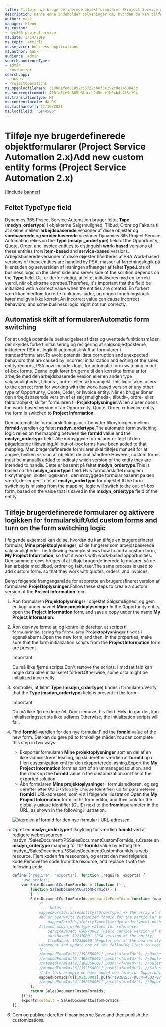 ```yaml
---
title: Tilføje nye brugerdefinerede objektformularer (Project Service Automation 2.x)
description: Denne emne indeholder oplysninger om, hvordan du kan tilføje brugerdefinerede objektformularer for salgsmuligheder, tilbud, ordrer eller fakturaer i Dynamics 365 Project Service Automation 2.x.
author: makk
manager: kfend
ms.custom:
- dyn365-projectservice
ms.date: 3/14/2019
ms.topic: article
ms.service: business-applications
ms.author: makk
audience: admin
search.audienceType:
- admin
- customizer
search.app:
- D365PS
- ProjectOperations
ms.openlocfilehash: 31986efed81892cc5722cb8f5e292cde14d8843d
ms.sourcegitcommit: 418fa1fe9d605b8faccc2d5dee1b04b4e753f194
ms.translationtype: HT
ms.contentlocale: da-DK
ms.lasthandoff: 02/10/2021
ms.locfileid: "5144586"
---
```

# <a name="add-new-custom-entity-forms-project-service-automation-2x"></a><span data-ttu-id="0071d-103">Tilføje nye brugerdefinerede objektformularer (Project Service Automation 2.x)</span><span class="sxs-lookup"><span data-stu-id="0071d-103">Add new custom entity forms (Project Service Automation 2.x)</span></span>

[!include [banner](../../includes/psa-now-project-operations.md)]

## <a name="type-field"></a><span data-ttu-id="0071d-104">Feltet Type</span><span class="sxs-lookup"><span data-stu-id="0071d-104">Type field</span></span> 

<span data-ttu-id="0071d-105">Dynamics 365 Project Service Automation bruger feltet **Type** (**msdyn\_ordertype**) i objekterne Salgsmulighed, Tilbud, Ordre og Faktura til at skelne mellem **arbejdsbaserede** versioner af disse objekter og **varebaserede** og **servicebaserede** versioner.</span><span class="sxs-lookup"><span data-stu-id="0071d-105">Dynamics 365 Project Service Automation relies on the **Type** (**msdyn\_ordertype**) field of the Opportunity, Quote, Order, and Invoice entities to distinguish **work-based** versions of these entities from **item-based** and **service-based** versions.</span></span> <span data-ttu-id="0071d-106">Arbejdsbaserede versioner af disse objekter håndteres af PSA.</span><span class="sxs-lookup"><span data-stu-id="0071d-106">Work-based versions of these entities are handled by PSA.</span></span> <span data-ttu-id="0071d-107">masser af forretningslogik på klientsiden og serversiden af løsningen afhænger af feltet **Type**.</span><span class="sxs-lookup"><span data-stu-id="0071d-107">Lots of business logic on the client side and server side of the solution depends on the **Type** field.</span></span> <span data-ttu-id="0071d-108">Det er derfor vigtigt, at feltet initialiseres med en korrekt værdi, når objekterne oprettes.</span><span class="sxs-lookup"><span data-stu-id="0071d-108">Therefore, it's important that the field be initialized with a correct value when the entities are created.</span></span> <span data-ttu-id="0071d-109">En forkert værdi kan medføre forkerte funktionsmåder, og nogen forretningslogik kører muligvis ikke korrekt.</span><span class="sxs-lookup"><span data-stu-id="0071d-109">An incorrect value can cause incorrect behaviors, and some business logic might not run correctly.</span></span>

## <a name="automatic-form-switching"></a><span data-ttu-id="0071d-110">Automatisk skift af formularer</span><span class="sxs-lookup"><span data-stu-id="0071d-110">Automatic form switching</span></span>

<span data-ttu-id="0071d-111">For at undgå potentielle beskadigelser af data og uventede funktionsmåder, der skyldes forkert initialisering og redigering af salgsobjektposterne, inkluderer PSA nu logik til automatisk skift af formularer i standardformularer.</span><span class="sxs-lookup"><span data-stu-id="0071d-111">To avoid potential data corruption and unexpected behaviors that are caused by incorrect initialization and editing of the sales entity records, PSA now includes logic for automatic form switching in out-of-box forms.</span></span> <span data-ttu-id="0071d-112">Denne logik fører brugerne til den korrekte formular for arbejde med den arbejdsbaserede version eller en anden type salgsmuligheds-, tilbuds-, ordre- eller fakturaobjekt.</span><span class="sxs-lookup"><span data-stu-id="0071d-112">This logic takes users to the correct form for working with the work-based version or any other type of Opportunity, Quote, Order, or Invoice entity.</span></span> <span data-ttu-id="0071d-113">Når en bruger åbner den arbejdsbaserede version af et salgsmuligheds-, tilbuds-, ordre- eller fakturaobjekt, skifter formularen til **Projektoplysninger**.</span><span class="sxs-lookup"><span data-stu-id="0071d-113">When a user opens the work-based version of an Opportunity, Quote, Order, or Invoice entity, the form is switched to **Project Information**.</span></span>

<span data-ttu-id="0071d-114">Den automatiske formularskiftningslogik benytter tilknytningen mellem **formId**-værdien og feltet **msdyn\_ordertype**.</span><span class="sxs-lookup"><span data-stu-id="0071d-114">The automatic form switching logic relies on the mapping between the **formId** value and the **msdyn\_ordertype** field.</span></span> <span data-ttu-id="0071d-115">Alle indbyggede formularer er føjet til den pågældende tilknytning.</span><span class="sxs-lookup"><span data-stu-id="0071d-115">All out-of-box forms have been added to that mapping.</span></span> <span data-ttu-id="0071d-116">Men brugerdefinerede formularer skal tilføjes manuelt for at angive, hvilken version af objektet de skal håndtere.</span><span class="sxs-lookup"><span data-stu-id="0071d-116">However, custom forms must be manually added to indicate which version of the entity they are intended to handle.</span></span> <span data-ttu-id="0071d-117">Dette er baseret på feltet **msdyn\_ordertype**.</span><span class="sxs-lookup"><span data-stu-id="0071d-117">This is based on the **msdyn\_ordertype** field.</span></span> <span data-ttu-id="0071d-118">Hvis formularskiftet mangler i tilknytningen, skifter logikken til den indbyggede formular baseret på den værdi, der er gemt i feltet **msdyn\_ordertype** for objektet.</span><span class="sxs-lookup"><span data-stu-id="0071d-118">If the form switching is missing from the mapping, logic will switch to the out-of-box form, based on the value that is saved in the **msdyn\_ordertype** field of the entity.</span></span>

## <a name="add-custom-forms-and-turn-on-the-form-switching-logic"></a><span data-ttu-id="0071d-119">Tilføje brugerdefinerede formularer og aktivere logikken for formularskift</span><span class="sxs-lookup"><span data-stu-id="0071d-119">Add custom forms and turn on the form switching logic</span></span>

<span data-ttu-id="0071d-120">I følgende eksempel kan du se, hvordan du kan tilføje en brugerdefineret formular, **Mine projektoplysninger**, så de fungerer som arbejdsbaserede salgsmuligheder.</span><span class="sxs-lookup"><span data-stu-id="0071d-120">The following example shows how to add a custom form, **My Project Information**, so that it works with work-based opportunities.</span></span> <span data-ttu-id="0071d-121">Den samme proces bruges til at tilføje brugerdefinerede formularer, så de kan arbejde med tilbud, ordrer og fakturaer.</span><span class="sxs-lookup"><span data-stu-id="0071d-121">The same process is used to add custom forms so that they work with quotes, orders, and invoices.</span></span>

<span data-ttu-id="0071d-122">Benyt følgende fremgangsmåde for at oprette en brugerdefineret version af formularen **Projektoplysninger**.</span><span class="sxs-lookup"><span data-stu-id="0071d-122">Follow these steps to create a custom version of the **Project Information** form.</span></span>

1. <span data-ttu-id="0071d-123">Åbn formularen **Projektoplysninger** i objektet Salgsmulighed, og gem en kopi under navnet **Mine projektoplysninger**.</span><span class="sxs-lookup"><span data-stu-id="0071d-123">In the Opportunity entity, open the **Project Information** form, and save a copy under the name **My Project Information**.</span></span>
2. <span data-ttu-id="0071d-124">Åbn den nye formular, og kontrollér derefter, at scripts til formularinitialisering fra formularen **Projektoplysninger** findes i egenskaberne.</span><span class="sxs-lookup"><span data-stu-id="0071d-124">Open the new form, and then, in the properties, make sure that the form initialization scripts from the **Project Information** form are present.</span></span> 

    > [!IMPORTANT]
    > <span data-ttu-id="0071d-125">Du må ikke fjerne scripts.</span><span class="sxs-lookup"><span data-stu-id="0071d-125">Don't remove the scripts.</span></span> <span data-ttu-id="0071d-126">I modsat fald kan nogle data blive initialiseret forkert.</span><span class="sxs-lookup"><span data-stu-id="0071d-126">Otherwise, some data might be initialized incorrectly.</span></span>

3. <span data-ttu-id="0071d-127">Kontrollér, at feltet **Type** (**msdyn\_ordertype**) findes i formularen.</span><span class="sxs-lookup"><span data-stu-id="0071d-127">Verify that the **Type** (**msdyn\_ordertype**) field is present in the form.</span></span> 

    > [!IMPORTANT]
    > <span data-ttu-id="0071d-128">Du må ikke fjerne dette felt.</span><span class="sxs-lookup"><span data-stu-id="0071d-128">Don't remove this field.</span></span> <span data-ttu-id="0071d-129">Hvis du gør det, kan initialiseringsscripts ikke udføres.</span><span class="sxs-lookup"><span data-stu-id="0071d-129">Otherwise, the initialization scripts will fail.</span></span>

4. <span data-ttu-id="0071d-130">Find **formId**-værdien for den nye formular.</span><span class="sxs-lookup"><span data-stu-id="0071d-130">Find the **formId** value of the new form.</span></span> <span data-ttu-id="0071d-131">Det kan du gøre på to forskellige måder:</span><span class="sxs-lookup"><span data-stu-id="0071d-131">You can complete this step in two ways:</span></span>

    - <span data-ttu-id="0071d-132">Eksportér formularen **Mine projektoplysninger** som en del af en ikke-administreret løsning, og slå derefter værdien af **formId** op i filen customization.xml for den eksporterede løsning.</span><span class="sxs-lookup"><span data-stu-id="0071d-132">Export the **My Project Information** form as part of an unmanaged solution, and then look up the **formId** value in the customization.xml file of the exported solution.</span></span>
    - <span data-ttu-id="0071d-133">Åbn formularen **Mine projektoplysninger** i formulareditoren, og søg derefter efter GUID (Globally Unique Identifier) ud for parameteren **fromId** i URL-adressen, som vist i følgende illustration.</span><span class="sxs-lookup"><span data-stu-id="0071d-133">Open the **My Project Information** form in the form editor, and then look for the globally unique identifier (GUID) next to the **fromId** parameter in the URL, as shown in the following illustration.</span></span>

    ![Værdien af formId for den nye formular i URL-adressen.](media/how-to-add-custom-forms-in-v2.0.png)

5. <span data-ttu-id="0071d-135">Opret en **msdyn\_ordertype**-tilknytning for værdien **formId** ved at redigere webressourcen msdyn\_/SalesDocument/PSSalesDocumentCustomFormIds.js.</span><span class="sxs-lookup"><span data-stu-id="0071d-135">Create an **msdyn\_ordertype** mapping for the **formId** value by editing the msdyn\_/SalesDocument/PSSalesDocumentCustomFormIds.js web resource.</span></span> <span data-ttu-id="0071d-136">Fjern koden fra ressourcen, og erstat den med følgende kode.</span><span class="sxs-lookup"><span data-stu-id="0071d-136">Remove the code from the resource, and replace it with the following code.</span></span>

    ```javascript
    define(["require", "exports"], function (require, exports) {
        "use strict";
        var SalesDocumentCustomFormIds = (function () {
            function SalesDocumentCustomFormIds() {
            }
            SalesDocumentCustomFormIds.overwriteFormIds = function (mappedFormIds) {
                /*
                ---- Notes ----
                mappedFormIds[SalesEntity][OrderType] => The array of forms IDs that support particular entity and order type
                Add or overwrite customized formId for the particular entity and order type by calling:
                    mappedFormIds[<EntityType>][<msdyn_ordertype>].push("<formId>");
                Allowed msdyn_ordertype values for reference:
                    ServiceBased: 690970002 (Field Service version of the entity)
                    WorkBased: 192350001 (PSA version of the entity)
                    ItemBased: 192350000 (Regular out of the box entity)
                Uncomment and update one of the following lines to register custom PSA form for required entity:
                */      
                //mappedFormIds[1][192350001].push("<formId>"); //Quote
                //mappedFormIds[5][192350001].push("<formId>"); //Quote Line
                //mappedFormIds[2][192350001].push("<formId>"); //Sales Order
                //mappedFormIds[6][192350001].push("<formId>"); //Sales Order Line
                // In this example we have added new form for Opportunity
                mappedFormIds[0][192350001].push("192EE537-DCC4-45D3-B7AF-EA694B9113D2"); //Opportunity
                //mappedFormIds[4][192350001].push("<formId>"); //Opportunity Line
            };
            return SalesDocumentCustomFormIds;
        }());
        exports.default = SalesDocumentCustomFormIds;
    });
    ```

6. <span data-ttu-id="0071d-137">Gem og publicer derefter tilpasningerne.</span><span class="sxs-lookup"><span data-stu-id="0071d-137">Save and then publish the customizations.</span></span>
